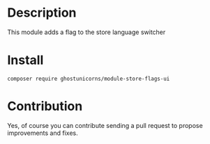 # Description

This module adds a flag to the store language switcher

# Install

`composer require ghostunicorns/module-store-flags-ui`

# Contribution

Yes, of course you can contribute sending a pull request to propose improvements and fixes.

